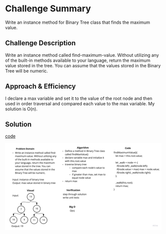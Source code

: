# Challenge Summary

Write an instance method for Binary Tree class that finds the maximum value.

## Challenge Description

Write an instance method called find-maximum-value. Without utilizing any of the built-in methods available to your language, return the maximum value stored in the tree. You can assume that the values stored in the Binary Tree will be numeric.

## Approach & Efficiency

I declare a max variable and set it to the value of the root node and then used in order traversal and compared each value to the max variable. My solution is
O(n).

## Solution

[code](../binary-tree.js)

![max-binary-tree](../../../../assets/BT-max.jpg)